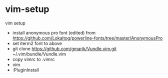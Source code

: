 vim-setup
=========

vim setup
- install anonymous pro font (edited) from https://github.com/Lokaltog/powerline-fonts/tree/master/AnonymousPro
- set iterm2 font to above
- git clone https://github.com/gmarik/Vundle.vim.git ~/.vim/bundle/Vundle.vim
- copy vimrc to .vimrc 
- vim
- :PluginInstall
